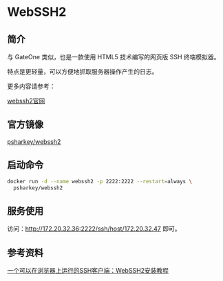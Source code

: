 # WebSSH2

## 简介

与 GateOne 类似，也是一款使用 HTML5 技术编写的网页版 SSH 终端模拟器。

特点是更轻量，可以方便地抓取服务器操作产生的日志。

更多内容请参考：

[webssh2官网](https://www.npmjs.com/package/webssh2)

## 官方镜像

[psharkey/webssh2](https://hub.docker.com/r/psharkey/webssh2/)

## 启动命令

```sh
docker run -d --name webssh2 -p 2222:2222 --restart=always \
  psharkey/webssh2
```

## 服务使用

访问：http://172.20.32.36:2222/ssh/host/172.20.32.47 即可。

## 参考资料

[一个可以在浏览器上运行的SSH客户端：WebSSH2安装教程](https://www.moerats.com/archives/467/)

